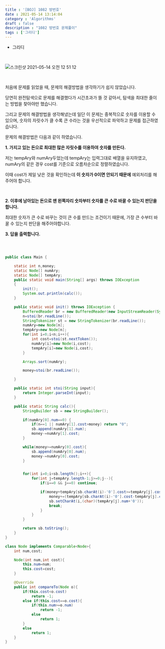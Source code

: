 ```yaml
---
title : '[BOJ] 1082 방번호'
date : 2021-05-14 13:14:04
category : 'Algorithms'
draft : false
description : "1082 방번호 문제풀이"
tags : ['그리디']
---
```



* 그리디

<br/>

![스크린샷 2021-05-14 오전 12 51 12](https://user-images.githubusercontent.com/57346393/118151478-a2666380-b44e-11eb-821b-64625cb21268.png)

<br/>

처음에 문제를 읽었을 때, 문제의 해결방법을 생각하기가 쉽지 않았습니다.

당연히 완전탐색으로 문제를 해결했다가 시간초과가 뜰 것 같아서, 탐색을 최대한 줄이는 방법을 찾아야만 했습니다.

그리고 문제의 해결방법을 생각해냈는데 일단 이 문제는 중복적으로 숫자를 이용할 수 있으며, 숫자의 자릿수가 클 수록 큰 수라는 것을 우선적으로 파악하고 문제를 접근하였습니다.

문제의 해결방법은 다음과 같이 하였습니다.

**1. 가지고 있는 돈으로 최대한 많은 자릿수를 이용하여 숫자를 만든다.**

저는 tempAry와 numAry두었는데 tempAry는 입력그대로 배열을 유지하였고, numAry의 같은 경우 cost를 기준으로 오름차순으로 정렬하였습니다.

이때 cost가 제일 낮은 것을 확인하는데 **이 숫자가 0이면 안되기 때문에** 예외처리를 해주어야 합니다.

<br/>

**2. 이후에 남아있는 돈으로 맨 왼쪽자리 숫자부터 숫자를 큰 수로 바꿀 수 있는지 판단을 합니다.**

최대한 숫자가 큰 수로 바꾸는 것이 큰 수를 만드는 조건이기 때문에, 가장 큰 수부터 바꿀 수 있는지 판단을 해주어야합니다.


**3. 답을 출력합니다.**


<br/>



```java

public class Main {

    static int n,money;
    static Node[] numAry;
    static Node[] tempAry;
    public static void main(String[] args) throws IOException
    {
        init();
        System.out.println(calc());
    }

    public static void init() throws IOException {
        BufferedReader br = new BufferedReader(new InputStreamReader(System.in));
        n=stoi(br.readLine());
        StringTokenizer st = new StringTokenizer(br.readLine());
        numAry=new Node[n];
        tempAry=new Node[n];
        for(int i=0;i<n;i++){
            int cost=stoi(st.nextToken());
            numAry[i]=new Node(i,cost);
            tempAry[i]=new Node(i,cost);
        }

        Arrays.sort(numAry);

        money=stoi(br.readLine());

    }

    public static int stoi(String input){
        return Integer.parseInt(input);
    }

    public static String calc(){
        StringBuilder sb = new StringBuilder();

        if(numAry[0].num==0) {
            if(n==1 || numAry[1].cost>money) return "0";
            sb.append(numAry[1].num);
            money-=numAry[1].cost;
        }

        while(money>=numAry[0].cost){
            sb.append(numAry[0].num);
            money-=numAry[0].cost;
        }


        for(int i=0;i<sb.length();i++){
            for(int j=tempAry.length-1;j>=0;j--){
                if(i==0 && j==0) continue;

                if(money+tempAry[sb.charAt(i)-'0'].cost>=tempAry[j].cost){
                    money+=(tempAry[sb.charAt(i)-'0'].cost-tempAry[j].cost);
                    sb.setCharAt(i,(char)(tempAry[j].num+'0'));
                    break;
                }
            }
        }

        return sb.toString();
    }
}

class Node implements Comparable<Node>{
    int num,cost;

    Node(int num,int cost){
        this.num=num;
        this.cost=cost;
    }

    @Override
    public int compareTo(Node o){
        if(this.cost<o.cost)
            return -1;
        else if(this.cost==o.cost){
            if(this.num>=o.num)
                return -1;
            else
                return 1;
        }
        else
            return 1;
    }
}


```
